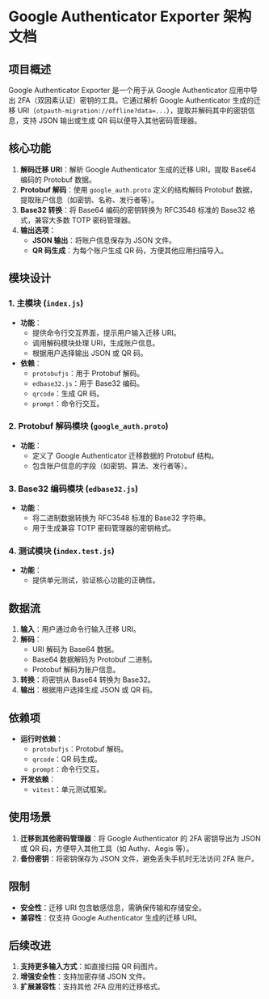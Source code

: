 # Google Authenticator Exporter 架构文档

## 项目概述
Google Authenticator Exporter 是一个用于从 Google Authenticator 应用中导出 2FA（双因素认证）密钥的工具。它通过解析 Google Authenticator 生成的迁移 URI（`otpauth-migration://offline?data=...`），提取并解码其中的密钥信息，支持 JSON 输出或生成 QR 码以便导入其他密码管理器。

## 核心功能
1. **解码迁移 URI**：解析 Google Authenticator 生成的迁移 URI，提取 Base64 编码的 Protobuf 数据。
2. **Protobuf 解码**：使用 `google_auth.proto` 定义的结构解码 Protobuf 数据，提取账户信息（如密钥、名称、发行者等）。
3. **Base32 转换**：将 Base64 编码的密钥转换为 RFC3548 标准的 Base32 格式，兼容大多数 TOTP 密码管理器。
4. **输出选项**：
   - **JSON 输出**：将账户信息保存为 JSON 文件。
   - **QR 码生成**：为每个账户生成 QR 码，方便其他应用扫描导入。

## 模块设计

### 1. 主模块 (`index.js`)
- **功能**：
  - 提供命令行交互界面，提示用户输入迁移 URI。
  - 调用解码模块处理 URI，生成账户信息。
  - 根据用户选择输出 JSON 或 QR 码。
- **依赖**：
  - `protobufjs`：用于 Protobuf 解码。
  - `edbase32.js`：用于 Base32 编码。
  - `qrcode`：生成 QR 码。
  - `prompt`：命令行交互。

### 2. Protobuf 解码模块 (`google_auth.proto`)
- **功能**：
  - 定义了 Google Authenticator 迁移数据的 Protobuf 结构。
  - 包含账户信息的字段（如密钥、算法、发行者等）。

### 3. Base32 编码模块 (`edbase32.js`)
- **功能**：
  - 将二进制数据转换为 RFC3548 标准的 Base32 字符串。
  - 用于生成兼容 TOTP 密码管理器的密钥格式。

### 4. 测试模块 (`index.test.js`)
- **功能**：
  - 提供单元测试，验证核心功能的正确性。

## 数据流
1. **输入**：用户通过命令行输入迁移 URI。
2. **解码**：
   - URI 解码为 Base64 数据。
   - Base64 数据解码为 Protobuf 二进制。
   - Protobuf 解码为账户信息。
3. **转换**：将密钥从 Base64 转换为 Base32。
4. **输出**：根据用户选择生成 JSON 或 QR 码。

## 依赖项
- **运行时依赖**：
  - `protobufjs`：Protobuf 解码。
  - `qrcode`：QR 码生成。
  - `prompt`：命令行交互。
- **开发依赖**：
  - `vitest`：单元测试框架。

## 使用场景
1. **迁移到其他密码管理器**：将 Google Authenticator 的 2FA 密钥导出为 JSON 或 QR 码，方便导入其他工具（如 Authy、Aegis 等）。
2. **备份密钥**：将密钥保存为 JSON 文件，避免丢失手机时无法访问 2FA 账户。

## 限制
- **安全性**：迁移 URI 包含敏感信息，需确保传输和存储安全。
- **兼容性**：仅支持 Google Authenticator 生成的迁移 URI。

## 后续改进
1. **支持更多输入方式**：如直接扫描 QR 码图片。
2. **增强安全性**：支持加密存储 JSON 文件。
3. **扩展兼容性**：支持其他 2FA 应用的迁移格式。